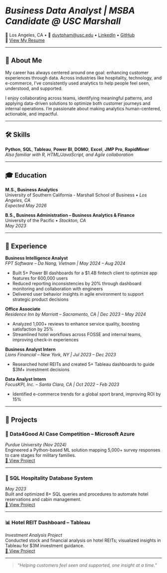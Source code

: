 # *Business Data Analyst | MSBA Candidate @ USC Marshall*

📍 Los Angeles, CA • 📧 duytpham@usc.edu • [LinkedIn](https://www.linkedin.com/in/kaidp) • [GitHub](https://github.com/kaiixdy)  
📄 [View My Resume](DuyPham_Resume_2025.pdf)

---

## 👋 About Me

My career has always centered around one goal: enhancing customer experiences through data. Across industries like hospitality, technology, and e-commerce, I’ve consistently used analytics to help people feel seen, understood, and supported.

I enjoy collaborating across teams, identifying meaningful patterns, and applying data-driven solutions to optimize both customer journeys and internal operations. I’m passionate about making analytics human-centered, actionable, and impactful.

---

## 🛠️ Skills

**Python**, **SQL**, **Tableau**, **Power BI**, **DOMO**, **Excel**, **JMP Pro**, **RapidMiner**  
*Also familiar with R, HTML/JavaScript, and Agile collaboration*

---

## 🎓 Education

**M.S., Business Analytics**  
University of Southern California - Marshall School of Business • *Los Angeles, CA*  
_Expected May 2026_

**B.S., Business Administration – Business Analytics & Finance**  
University of the Pacific • *Stockton, CA*  
_May 2023_

---

## 💼 Experience

**Business Intelligence Analyst**  
*FPT Software – Da Nang, Vietnam | May 2024 – Aug 2024*  
- Built 5+ Power BI dashboards for a $1.4B fintech client to optimize app features for 600,000 users  
- Reduced reporting inconsistencies by 20% through dashboard monitoring and collaboration with engineers  
- Delivered user behavior insights in agile environment to support strategic product decisions  

**Office Associate**  
*Residence Inn by Marriott – Sacramento, CA | Dec 2023 – May 2024*  
- Analyzed 1,000+ reviews to enhance service quality, boosting satisfaction by 25%  
- Streamlined hotel workflows across FOSSE and internal teams, improving check-in experiences  

**Business Analyst Intern**  
*Lions Financial – New York, NY | Jul 2023 – Dec 2023*  
- Researched hotel REITs and created 5+ Tableau dashboards to guide $3M+ investment decisions  

**Data Analyst Intern**  
*FocusKPI, Inc. – Santa Clara, CA | Oct 2022 – Feb 2023*  
- Identified e-commerce trends for a global sport brand, improving ROI by 15%  

---

## 📁 Projects

### 🧠 Data4Good AI Case Competition – Microsoft Azure  
*Purdue University (Nov 2024)*  
Engineered a Python-based ML solution mapping 5,000+ survey responses to care stages for military families.  
[🔗 View Project](https://github.com/yourusername/data4good-case-competition)

---

### 🏨 SQL Hospitality Database System  
*May 2023*  
Built and optimized 8+ SQL queries and procedures to automate hotel reservations and cabin management.  
[🔗 View Project](https://github.com/yourusername/sql-hospitality-db)

---

### 📊 Hotel REIT Dashboard – Tableau  
*Investment Analysis Project*  
Conducted stock and financial analysis on hotel REITs; visualized insights in Tableau for $3M investment guidance.  
[🔗 View Project](https://github.com/yourusername/hotel-reit-dashboard)

---

> *“Helping customers feel seen and supported, one insight at a time.”*
